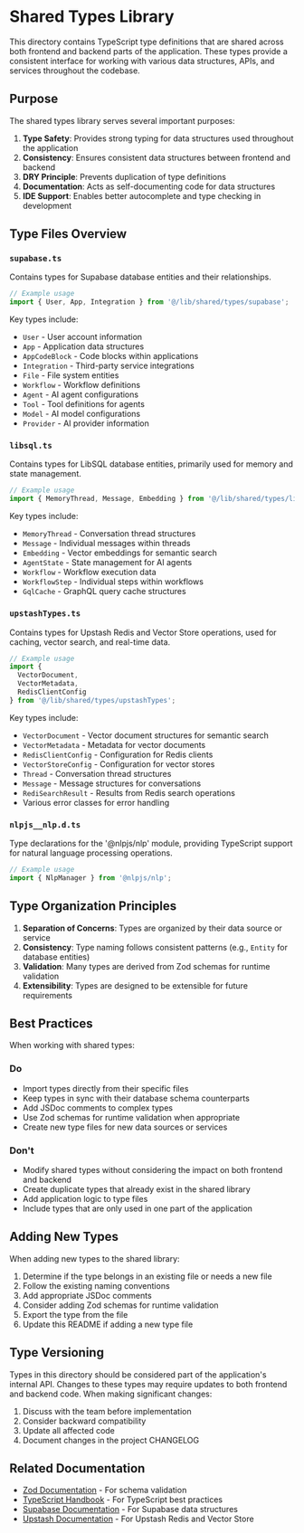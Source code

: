 # Shared Types Library

This directory contains TypeScript type definitions that are shared across both frontend and backend parts of the application. These types provide a consistent interface for working with various data structures, APIs, and services throughout the codebase.

## Purpose

The shared types library serves several important purposes:

1. **Type Safety**: Provides strong typing for data structures used throughout the application
2. **Consistency**: Ensures consistent data structures between frontend and backend
3. **DRY Principle**: Prevents duplication of type definitions
4. **Documentation**: Acts as self-documenting code for data structures
5. **IDE Support**: Enables better autocomplete and type checking in development

## Type Files Overview

### `supabase.ts`

Contains types for Supabase database entities and their relationships.

```typescript
// Example usage
import { User, App, Integration } from '@/lib/shared/types/supabase';
```

Key types include:

- `User` - User account information
- `App` - Application data structures
- `AppCodeBlock` - Code blocks within applications
- `Integration` - Third-party service integrations
- `File` - File system entities
- `Workflow` - Workflow definitions
- `Agent` - AI agent configurations
- `Tool` - Tool definitions for agents
- `Model` - AI model configurations
- `Provider` - AI provider information

### `libsql.ts`

Contains types for LibSQL database entities, primarily used for memory and state management.

```typescript
// Example usage
import { MemoryThread, Message, Embedding } from '@/lib/shared/types/libsql';
```

Key types include:

- `MemoryThread` - Conversation thread structures
- `Message` - Individual messages within threads
- `Embedding` - Vector embeddings for semantic search
- `AgentState` - State management for AI agents
- `Workflow` - Workflow execution data
- `WorkflowStep` - Individual steps within workflows
- `GqlCache` - GraphQL query cache structures

### `upstashTypes.ts`

Contains types for Upstash Redis and Vector Store operations, used for caching, vector search, and real-time data.

```typescript
// Example usage
import { 
  VectorDocument, 
  VectorMetadata,
  RedisClientConfig
} from '@/lib/shared/types/upstashTypes';
```

Key types include:

- `VectorDocument` - Vector document structures for semantic search
- `VectorMetadata` - Metadata for vector documents
- `RedisClientConfig` - Configuration for Redis clients
- `VectorStoreConfig` - Configuration for vector stores
- `Thread` - Conversation thread structures
- `Message` - Message structures for conversations
- `RediSearchResult` - Results from Redis search operations
- Various error classes for error handling

### `nlpjs__nlp.d.ts`

Type declarations for the '@nlpjs/nlp' module, providing TypeScript support for natural language processing operations.

```typescript
// Example usage
import { NlpManager } from '@nlpjs/nlp';
```

## Type Organization Principles

1. **Separation of Concerns**: Types are organized by their data source or service
2. **Consistency**: Type naming follows consistent patterns (e.g., `Entity` for database entities)
3. **Validation**: Many types are derived from Zod schemas for runtime validation
4. **Extensibility**: Types are designed to be extensible for future requirements

## Best Practices

When working with shared types:

### Do

- Import types directly from their specific files
- Keep types in sync with their database schema counterparts
- Add JSDoc comments to complex types
- Use Zod schemas for runtime validation when appropriate
- Create new type files for new data sources or services

### Don't

- Modify shared types without considering the impact on both frontend and backend
- Create duplicate types that already exist in the shared library
- Add application logic to type files
- Include types that are only used in one part of the application

## Adding New Types

When adding new types to the shared library:

1. Determine if the type belongs in an existing file or needs a new file
2. Follow the existing naming conventions
3. Add appropriate JSDoc comments
4. Consider adding Zod schemas for runtime validation
5. Export the type from the file
6. Update this README if adding a new type file

## Type Versioning

Types in this directory should be considered part of the application's internal API. Changes to these types may require updates to both frontend and backend code. When making significant changes:

1. Discuss with the team before implementation
2. Consider backward compatibility
3. Update all affected code
4. Document changes in the project CHANGELOG

## Related Documentation

- [Zod Documentation](https://zod.dev/) - For schema validation
- [TypeScript Handbook](https://www.typescriptlang.org/docs/handbook/intro.html) - For TypeScript best practices
- [Supabase Documentation](https://supabase.com/docs) - For Supabase data structures
- [Upstash Documentation](https://docs.upstash.com/) - For Upstash Redis and Vector Store
